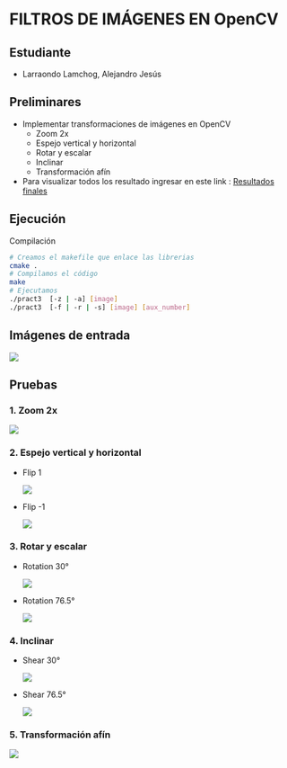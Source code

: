 # FILTROS DE IMÁGENES EN OpenCV
## Estudiante
- Larraondo Lamchog, Alejandro Jesús


## Preliminares
- Implementar transformaciones de imágenes en OpenCV
    - Zoom 2x
    - Espejo vertical y horizontal
    - Rotar y escalar
    - Inclinar
    - Transformación afín
- Para visualizar todos los resultado ingresar en este link : [Resultados finales](https://github.com/jhuni45/TCG-Laboratorio/tree/master/Practicas/Practica%203/Alejandro/Output)    

## Ejecución
Compilación
```bash
# Creamos el makefile que enlace las librerias
cmake .
# Compilamos el código
make
# Ejecutamos
./pract3  [-z | -a] [image]
./pract3  [-f | -r | -s] [image] [aux_number]
```


## Imágenes de entrada 
![](Input/guy.png)

## Pruebas

### 1. Zoom 2x
![](Output/zoom2x.png)
### 2. Espejo vertical y horizontal
- Flip 1

    ![](Output/flip_2.png)
- Flip -1

    ![](Output/flip_-2.png)

### 3. Rotar y escalar
- Rotation 30°

    ![](Output/rotation_30.000000.png)
- Rotation 76.5°

    ![](Output/rotation_76.500000.png)

### 4. Inclinar
- Shear 30°

    ![](Output/shear_30.000000.png)
- Shear 76.5°

    ![](Output/shear_76.500000.png)
    
### 5. Transformación afín
![](Output/affine.png)

